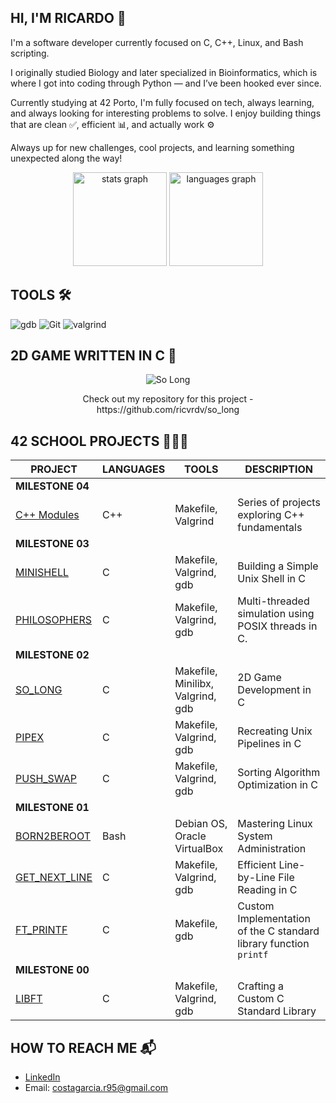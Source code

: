 ## HI, I'M RICARDO 👋
I'm a software developer currently focused on C, C++, Linux, and Bash scripting.

I originally studied Biology and later specialized in Bioinformatics, which is where I got into coding through Python — and I’ve been hooked ever since.

Currently studying at 42 Porto, I'm fully focused on tech, always learning, and always looking for interesting problems to solve. I enjoy building things that are clean ✅, efficient 📊, and actually work ⚙️

Always up for new challenges, cool projects, and learning something unexpected along the way!

<div align="center">
  <img src="https://github-readme-stats.vercel.app/api?username=ricvrdv&hide_title=false&hide_rank=false&show_icons=true&include_all_commits=true&count_private=true&disable_animations=false&theme=merko&locale=en&hide_border=true&order=1" height="150" alt="stats graph"  />
  <img src="https://github-readme-stats.vercel.app/api/top-langs?username=ricvrdv&locale=en&hide_title=false&layout=compact&card_width=320&langs_count=5&theme=merko&hide_border=true&order=2" height="150" alt="languages graph"  />
</div>

## TOOLS 🛠️
![gdb](https://img.shields.io/badge/gdb-0D1117.svg?style=for-the-badge&logo=gnu&logoColor=F5942C)
![Git](https://img.shields.io/badge/git-0D1117.svg?style=for-the-badge&logo=git&logoColor=F5942C)
![valgrind](https://img.shields.io/badge/%F3%B1%97%80%20%20valgrind-v?style=for-the-badge&logo=horse&labelColor=000&color=000)

## 2D GAME WRITTEN IN C 🐸

<p align="center">
  <img src="https://github.com/ricvrdv/so_long/blob/main/so_long.gif" alt="So Long">
</p>

<div align="center">
  Check out my repository for this project - https://github.com/ricvrdv/so_long
</div>

## 42 SCHOOL PROJECTS 🧑🏻‍💻

| PROJECT | LANGUAGES | TOOLS | DESCRIPTION |
|---|---|---|---|
|**MILESTONE 04**|
| [C++ Modules](https://github.com/ricvrdv/cpp-modules/tree/main) | C++ | Makefile, Valgrind | Series of projects exploring C++ fundamentals |
|**MILESTONE 03**|
| [MINISHELL](https://github.com/ricvrdv/Minishell) | C | Makefile, Valgrind, gdb | Building a Simple Unix Shell in C |
| [PHILOSOPHERS](https://github.com/ricvrdv/philosophers) | C | Makefile, Valgrind, gdb | Multi-threaded simulation using POSIX threads in C. |
|**MILESTONE 02**|
| [SO_LONG](https://github.com/ricvrdv/so_long) | C | Makefile, Minilibx, Valgrind, gdb | 2D Game Development in C |
| [PIPEX](https://github.com/ricvrdv/pipex) | C | Makefile, Valgrind, gdb | Recreating Unix Pipelines in C |
| [PUSH_SWAP](https://github.com/ricvrdv/push_swap) | C | Makefile, Valgrind, gdb | Sorting Algorithm Optimization in C |
|**MILESTONE 01**|
| [BORN2BEROOT](https://github.com/ricvrdv/Born2beRoot) | Bash | Debian OS, Oracle VirtualBox | Mastering Linux System Administration |
| [GET_NEXT_LINE](https://github.com/ricvrdv/get_next_line) | C | Makefile, Valgrind, gdb | Efficient Line-by-Line File Reading in C |
| [FT_PRINTF](https://github.com/ricvrdv/ft_printf) | C | Makefile, gdb | Custom Implementation of the C standard library function `printf` |
|**MILESTONE 00**|
| [LIBFT](https://github.com/ricvrdv/libft) | C | Makefile, Valgrind, gdb | Crafting a Custom C Standard Library |

## HOW TO REACH ME 📬
- [LinkedIn](https://www.linkedin.com/in/ricardo-costa-garcia/)
- Email: costagarcia.r95@gmail.com
